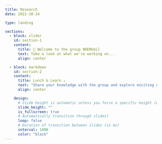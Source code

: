 ```yaml
---
title: Research
date: 2022-10-24

type: landing

sections:
  - block: slider
    id: section-1
    content:
      title: 👋 Welcome to the group NDEMobil
      text: Take a look at what we're working on...
      align: center

  - block: markdown
    id: section-2
    content:
      title: Lunch & Learn ☕️
      text: "Share your knowledge with the group and explore exciting new topics together!"
      align: center

    design:
      # Slide height is automatic unless you force a specific height (e.g. '400px')
      slide_height: ""
      is_fullscreen: true
      # Automatically transition through slides?
      loop: false
      # Duration of transition between slides (in ms)
      interval: 1000
      color: "black"
---
```

